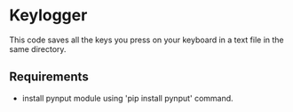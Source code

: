 # Keylogger
This code saves all the keys you press on your keyboard in a text file in the same directory.

## Requirements
- install pynput module using 'pip install pynput' command.
